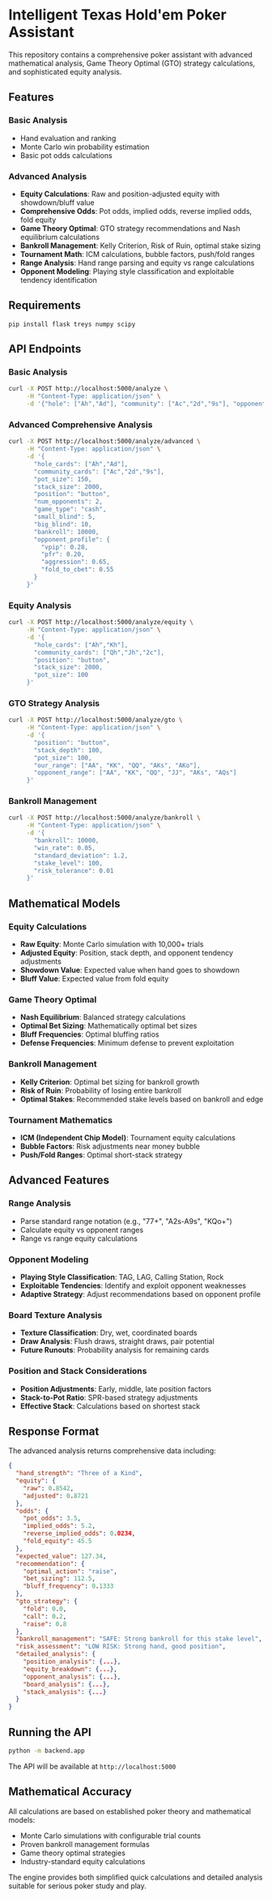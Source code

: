 # Intelligent Texas Hold'em Poker Assistant

This repository contains a comprehensive poker assistant with advanced mathematical analysis, Game Theory Optimal (GTO) strategy calculations, and sophisticated equity analysis.

## Features

### Basic Analysis
- Hand evaluation and ranking
- Monte Carlo win probability estimation
- Basic pot odds calculations

### Advanced Analysis
- **Equity Calculations**: Raw and position-adjusted equity with showdown/bluff value
- **Comprehensive Odds**: Pot odds, implied odds, reverse implied odds, fold equity
- **Game Theory Optimal**: GTO strategy recommendations and Nash equilibrium calculations
- **Bankroll Management**: Kelly Criterion, Risk of Ruin, optimal stake sizing
- **Tournament Math**: ICM calculations, bubble factors, push/fold ranges
- **Range Analysis**: Hand range parsing and equity vs range calculations
- **Opponent Modeling**: Playing style classification and exploitable tendency identification

## Requirements

```
pip install flask treys numpy scipy
```

## API Endpoints

### Basic Analysis
```bash
curl -X POST http://localhost:5000/analyze \
     -H "Content-Type: application/json" \
     -d '{"hole": ["Ah","Ad"], "community": ["Ac","2d","9s"], "opponents": 2, "trials": 5000}'
```

### Advanced Comprehensive Analysis
```bash
curl -X POST http://localhost:5000/analyze/advanced \
     -H "Content-Type: application/json" \
     -d '{
       "hole_cards": ["Ah","Ad"],
       "community_cards": ["Ac","2d","9s"],
       "pot_size": 150,
       "stack_size": 2000,
       "position": "button",
       "num_opponents": 2,
       "game_type": "cash",
       "small_blind": 5,
       "big_blind": 10,
       "bankroll": 10000,
       "opponent_profile": {
         "vpip": 0.28,
         "pfr": 0.20,
         "aggression": 0.65,
         "fold_to_cbet": 0.55
       }
     }'
```

### Equity Analysis
```bash
curl -X POST http://localhost:5000/analyze/equity \
     -H "Content-Type: application/json" \
     -d '{
       "hole_cards": ["Ah","Kh"],
       "community_cards": ["Qh","Jh","2c"],
       "position": "button",
       "stack_size": 2000,
       "pot_size": 100
     }'
```

### GTO Strategy Analysis
```bash
curl -X POST http://localhost:5000/analyze/gto \
     -H "Content-Type: application/json" \
     -d '{
       "position": "button",
       "stack_depth": 100,
       "pot_size": 100,
       "our_range": ["AA", "KK", "QQ", "AKs", "AKo"],
       "opponent_range": ["AA", "KK", "QQ", "JJ", "AKs", "AQs"]
     }'
```

### Bankroll Management
```bash
curl -X POST http://localhost:5000/analyze/bankroll \
     -H "Content-Type: application/json" \
     -d '{
       "bankroll": 10000,
       "win_rate": 0.05,
       "standard_deviation": 1.2,
       "stake_level": 100,
       "risk_tolerance": 0.01
     }'
```

## Mathematical Models

### Equity Calculations
- **Raw Equity**: Monte Carlo simulation with 10,000+ trials
- **Adjusted Equity**: Position, stack depth, and opponent tendency adjustments
- **Showdown Value**: Expected value when hand goes to showdown
- **Bluff Value**: Expected value from fold equity

### Game Theory Optimal
- **Nash Equilibrium**: Balanced strategy calculations
- **Optimal Bet Sizing**: Mathematically optimal bet sizes
- **Bluff Frequencies**: Optimal bluffing ratios
- **Defense Frequencies**: Minimum defense to prevent exploitation

### Bankroll Management
- **Kelly Criterion**: Optimal bet sizing for bankroll growth
- **Risk of Ruin**: Probability of losing entire bankroll
- **Optimal Stakes**: Recommended stake levels based on bankroll and edge

### Tournament Mathematics
- **ICM (Independent Chip Model)**: Tournament equity calculations
- **Bubble Factors**: Risk adjustments near money bubble
- **Push/Fold Ranges**: Optimal short-stack strategy

## Advanced Features

### Range Analysis
- Parse standard range notation (e.g., "77+", "A2s-A9s", "KQo+")
- Calculate equity vs opponent ranges
- Range vs range equity calculations

### Opponent Modeling
- **Playing Style Classification**: TAG, LAG, Calling Station, Rock
- **Exploitable Tendencies**: Identify and exploit opponent weaknesses
- **Adaptive Strategy**: Adjust recommendations based on opponent profile

### Board Texture Analysis
- **Texture Classification**: Dry, wet, coordinated boards
- **Draw Analysis**: Flush draws, straight draws, pair potential
- **Future Runouts**: Probability analysis for remaining cards

### Position and Stack Considerations
- **Position Adjustments**: Early, middle, late position factors
- **Stack-to-Pot Ratio**: SPR-based strategy adjustments
- **Effective Stack**: Calculations based on shortest stack

## Response Format

The advanced analysis returns comprehensive data including:

```json
{
  "hand_strength": "Three of a Kind",
  "equity": {
    "raw": 0.8542,
    "adjusted": 0.8721
  },
  "odds": {
    "pot_odds": 3.5,
    "implied_odds": 5.2,
    "reverse_implied_odds": 0.0234,
    "fold_equity": 45.5
  },
  "expected_value": 127.34,
  "recommendation": {
    "optimal_action": "raise",
    "bet_sizing": 112.5,
    "bluff_frequency": 0.1333
  },
  "gto_strategy": {
    "fold": 0.0,
    "call": 0.2,
    "raise": 0.8
  },
  "bankroll_management": "SAFE: Strong bankroll for this stake level",
  "risk_assessment": "LOW RISK: Strong hand, good position",
  "detailed_analysis": {
    "position_analysis": {...},
    "equity_breakdown": {...},
    "opponent_analysis": {...},
    "board_analysis": {...},
    "stack_analysis": {...}
  }
}
```

## Running the API

```bash
python -m backend.app
```

The API will be available at `http://localhost:5000`

## Mathematical Accuracy

All calculations are based on established poker theory and mathematical models:
- Monte Carlo simulations with configurable trial counts
- Proven bankroll management formulas
- Game theory optimal strategies
- Industry-standard equity calculations

The engine provides both simplified quick calculations and detailed analysis suitable for serious poker study and play.